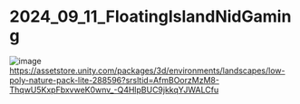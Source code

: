 # 2024_09_11_FloatingIslandNidGaming

![image](https://github.com/user-attachments/assets/f9144f20-f5f6-4310-a080-547001f47160)
https://assetstore.unity.com/packages/3d/environments/landscapes/low-poly-nature-pack-lite-288596?srsltid=AfmBOorzMzM8-ThqwU5KxpFbxvweK0wnv_-Q4HlpBUC9jkkqYJWALCfu
